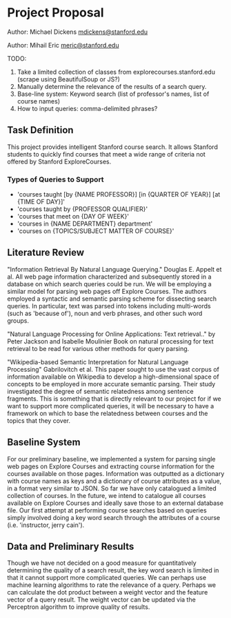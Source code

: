 # Project Proposal

Author: Michael Dickens <mdickens@stanford.edu>

Author: Mihail Eric <meric@stanford.edu>

TODO:
1) Take a limited collection of classes from explorecourses.stanford.edu (scrape using BeautifulSoup or JS?)
2) Manually determine the relevance of the results of a search query.
3) Base-line system: Keyword search (list of professor's names, list of course names)
4) How to input queries: comma-delimited phrases?

## Task Definition

This project provides intelligent Stanford course search. It allows Stanford students to quickly find courses that meet a wide range of criteria not offered by Stanford ExploreCourses.

### Types of Queries to Support

 * 'courses taught [by {NAME PROFESSOR}] [in {QUARTER OF YEAR}] [at {TIME OF DAY}]'
 * 'courses taught by {PROFESSOR QUALIFIER}'
 * 'courses that meet on {DAY OF WEEK}'
 * 'courses in {NAME DEPARTMENT} department'
 * 'courses on {TOPICS/SUBJECT MATTER OF COURSE}'

## Literature Review

"Information Retrieval By Natural Language Querying." Douglas E. Appelt et al.
	All web page information characterized and subsequently stored in a database on which search queries could be run. We will be employing a similar model for parsing web pages off Explore Courses. The authors employed a syntactic and semantic parsing scheme for dissecting search queries. In particular, text was parsed into tokens including multi-words (such as 'because of'), noun and verb phrases, and other such word groups.

"Natural Language Processing for Online Applications: Text retrieval.." by Peter Jackson and Isabelle Moulinier
	Book on natural processing for text retrieval to be read for various other methods for query parsing.

"Wikipedia-based Semantic Interpretation for Natural Language Processing" Gabrilovitch et al.
	This paper sought to use the vast corpus of information available on Wikipedia to develop a high-dimensional space of concepts to be employed in more accurate semantic parsing. Their study investigated the degree of semantic relatedness among sentence fragments. This is something that is directly relevant to our project for if we want to support more complicated queries, it will be necessary to have a framework on which to base the relatedness between courses and the topics that they cover.

## Baseline System
For our preliminary baseline, we implemented a system for parsing single web pages on Explore Courses and extracting course information for the courses available on those pages. Information was outputted as a dictionary with course names as keys and a dictionary of course attributes as a value, in a format very similar to JSON. So far we have only catalogued a limited collection of courses. In the future, we intend to catalogue all courses available on Explore Courses and ideally save those to an external database file. Our first attempt at performing course searches based on queries simply involved doing a key word search through the attributes of a course (i.e. 'instructor, jerry cain').


## Data and Preliminary Results
Though we have not decided on a good measure for quantitatively determining the quality of a search result, the key word search is limited in that it cannot support more complicated queries. We can perhaps use machine learning algorithms to rate the relevance of a query. Perhaps we can calculate the dot product between a weight vector and the feature vector of a query result. The weight vector can be updated via the Perceptron algorithm to improve quality of results.

